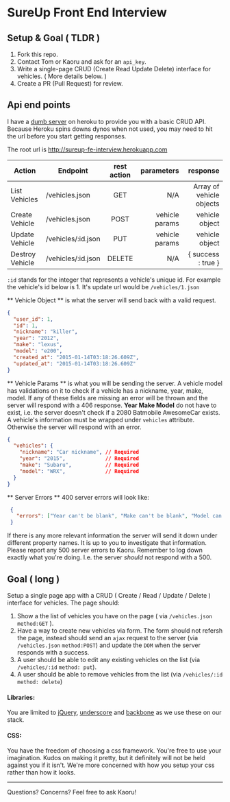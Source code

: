 # SureUp Front End Interview


## Setup & Goal ( TLDR )
1. Fork this repo.
2. Contact Tom or Kaoru and ask for an `api_key`.
3. Write a single-page CRUD (Create Read Update Delete) interface for vehicles. ( More details below. )
4. Create a PR (Pull Request) for review.

## Api end points
I have a [dumb server](https://github.com/KaoruDev/sureup-fe-api) on heroku to provide you with a basic CRUD API. Because Heroku spins downs dynos when not used, you may need to hit the url before you start getting responses.

The root url is http://sureup-fe-interview.herokuapp.com

|  Action | Endpoint           | rest action   | parameters  | response
| -------| ------------- |:-------------:| -----:      | -----:
| List Vehicles | /vehicles.json | GET | N/A | Array of vehicle objects
| Create Vehicle | /vehicles.json      | POST      |   vehicle params | vehicle object |
| Update Vehicle | /vehicles/:id.json | PUT      |    vehicle params   | vehicle object |
| Destroy Vehicle| /vehicles/:id.json | DELETE | N/A | { success : true } |
`:id` stands for the integer that represents a vehicle's unique id. For example the vehicle's id below is 1. It's update url would be `/vehicles/1.json`

** Vehicle Object ** is what the server will send back with a valid request.
```json
{
  "user_id": 1,
  "id": 1,
  "nickname": "killer",
  "year": "2012",
  "make": "lexus",
  "model": "e200",
  "created_at": "2015-01-14T03:18:26.609Z",
  "updated_at": "2015-01-14T03:18:26.609Z"
}
```
** Vehicle Params ** is what you will be sending the server. A vehicle model has validations on it to check if a vehicle has a nickname, year, make, model. If any of these fields are missing an error will be thrown and the server will respond with a 406 response. **Year Make Model** do not have to exist, i.e. the server doesn't check if a 2080 Batmobile AwesomeCar exists. A vehicle's information must be wrapped under `vehicles` attribute. Otherwise the server will respond with an error.
```json
{
  "vehicles": {
    "nickname": "Car nickname", // Required
    "year": "2015",             // Required
    "make": "Subaru",           // Required
    "model": "WRX",             // Required
  }
}
```
** Server Errors ** 400 server errors will look like:
```json
 {
   "errors": ["Year can't be blank", "Make can't be blank", "Model can't be blank"]
 }
```
If there is any more relevant information the server will send it down under different property names. It is up to you to investigate that information. Please report any 500 server errors to Kaoru. Remember to log down exactly what you're doing. I.e. the server *should* not respond with a 500.


## Goal ( long )

Setup a single page app with a CRUD ( Create / Read / Update / Delete ) interface for vehicles. The page should:

1. Show a the list of vehicles you have on the page ( via `/vehicles.json` `method:GET` ).
2. Have a way to create new vehicles via form. The form should not refersh the page, instead should send an `ajax` request to the server (via `/vehicles.json` `method:POST`) and update the `DOM` when the server responds with a success.
3. A user should be able to edit any existing vehicles on the list (via `/vehicles/:id` `method: put`).
4. A user should be able to remove vehicles from the list (via `/vehicles/:id` `method: delete`)

#### Libraries:
You are limited to [jQuery](http://jquery.com/), [underscore](http://underscorejs.org/) and [backbone](http://backbonejs.org) as we use these on our stack.

#### CSS:
You have the freedom of choosing a css framework. You're free to use your imagination. Kudos on making it pretty, but it definitely will not be held against you if it isn't. We're more concerned with how you setup your css rather than how it looks.
____

Questions? Concerns? Feel free to ask Kaoru!

